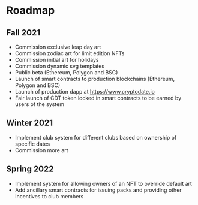 # Roadmap

## Fall 2021
* Commission exclusive leap day art 
* Commission zodiac art for limit edition NFTs 
* Commission initial art for holidays 
* Commission dynamic svg templates 
* Public beta (Ethereum, Polygon and BSC)
* Launch of smart contracts to production blockchains (Ethereum, Polygon and BSC)
* Launch of production dapp at https://www.cryptodate.io
* Fair launch of CDT token locked in smart contracts to be earned by users of the system

## Winter 2021
* Implement club system for different clubs based on ownership of specific dates
* Commission more art 

## Spring 2022
* Implement system for allowing owners of an NFT to override default art
* Add ancillary smart contracts for issuing packs and providing other incentives to club members